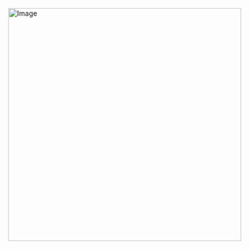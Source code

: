 <img width="473" alt="Image" src="https://github.com/user-attachments/assets/76190d92-239d-40b5-a5c1-2d1c48424199" />

